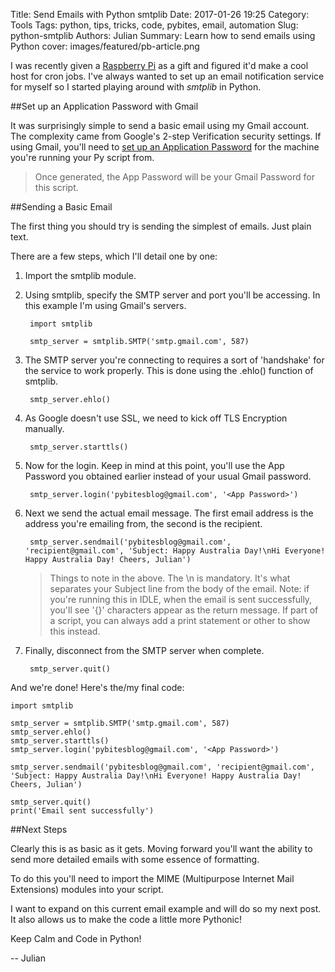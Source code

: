 Title: Send Emails with Python smtplib
Date: 2017-01-26 19:25
Category: Tools
Tags: python, tips, tricks, code, pybites, email, automation
Slug: python-smtplib
Authors: Julian
Summary: Learn how to send emails using Python
cover: images/featured/pb-article.png

I was recently given a [Raspberry Pi](https://www.raspberrypi.org) as a gift and figured it'd make a cool host for cron jobs. I've always wanted to set up an email notification service for myself so I started playing around with *smtplib* in Python.


##Set up an Application Password with Gmail

It was surprisingly simple to send a basic email using my Gmail account. The complexity came from Google's 2-step Verification security settings. If using Gmail, you'll need to [set up an Application Password](https://support.google.com/accounts/answer/185833?hl=en) for the machine you're running your Py script from.

> Once generated, the App Password will be your Gmail Password for this script.


##Sending a Basic Email

The first thing you should try is sending the simplest of emails. Just plain text.

There are a few steps, which I'll detail one by one:

1. Import the smtplib module.

2. Using smtplib, specify the SMTP server and port you'll be accessing. In this example I'm using Gmail's servers.

		import smtplib

		smtp_server = smtplib.SMTP('smtp.gmail.com', 587)

3. The SMTP server you're connecting to requires a sort of 'handshake' for the service to work properly. This is done using the .ehlo() function of smtplib.

		smtp_server.ehlo()

4. As Google doesn't use SSL, we need to kick off TLS Encryption manually.

		smtp_server.starttls()

5. Now for the login. Keep in mind at this point, you'll use the App Password you obtained earlier instead of your usual Gmail password.

		smtp_server.login('pybitesblog@gmail.com', '<App Password>')

6. Next we send the actual email message. The first email address is the address you're emailing from, the second is the recipient.

		smtp_server.sendmail('pybitesblog@gmail.com', 'recipient@gmail.com', 'Subject: Happy Australia Day!\nHi Everyone! Happy Australia Day! Cheers, Julian')

	>Things to note in the above. The \n is mandatory. It's what separates your Subject line from the body of the email. Note: if you're running this in IDLE, when the email is sent successfully, you'll see '{}' characters appear as the return message. If part of a script, you can always add a print statement or other to show this instead.

7. Finally, disconnect from the SMTP server when complete.

		smtp_server.quit()

And we're done! Here's the/my final code:

	import smtplib

	smtp_server = smtplib.SMTP('smtp.gmail.com', 587)
	smtp_server.ehlo()
	smtp_server.starttls()
	smtp_server.login('pybitesblog@gmail.com', '<App Password>')

	smtp_server.sendmail('pybitesblog@gmail.com', 'recipient@gmail.com', 'Subject: Happy Australia Day!\nHi Everyone! Happy Australia Day! Cheers, Julian')

	smtp_server.quit()
	print('Email sent successfully')


##Next Steps

Clearly this is as basic as it gets. Moving forward you'll want the ability to send more detailed emails with some essence of formatting.

To do this you'll need to import the MIME (Multipurpose Internet Mail Extensions) modules into your script.

I want to expand on this current email example and will do so my next post. It also allows us to make the code a little more Pythonic!


Keep Calm and Code in Python!

-- Julian
